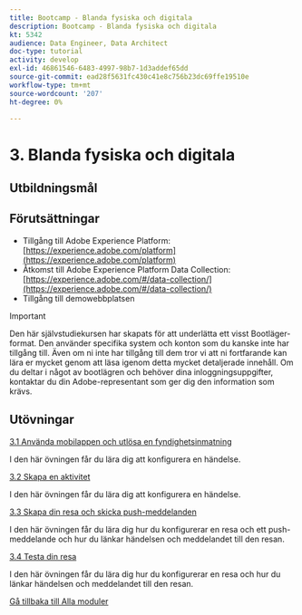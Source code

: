 ```yaml
---
title: Bootcamp - Blanda fysiska och digitala
description: Bootcamp - Blanda fysiska och digitala
kt: 5342
audience: Data Engineer, Data Architect
doc-type: tutorial
activity: develop
exl-id: 46861546-6483-4997-98b7-1d3addef65dd
source-git-commit: ead28f5631fc430c41e8c756b23dc69ffe19510e
workflow-type: tm+mt
source-wordcount: '207'
ht-degree: 0%

---
```


# 3. Blanda fysiska och digitala

## Utbildningsmål

## Förutsättningar

- Tillgång till Adobe Experience Platform: [https://experience.adobe.com/platform](https://experience.adobe.com/platform)
- Åtkomst till Adobe Experience Platform Data Collection: [https://experience.adobe.com/#/data-collection/](https://experience.adobe.com/#/data-collection/)
- Tillgång till demowebbplatsen

>[!IMPORTANT]
>
>Den här självstudiekursen har skapats för att underlätta ett visst Bootläger-format. Den använder specifika system och konton som du kanske inte har tillgång till. Även om ni inte har tillgång till dem tror vi att ni fortfarande kan lära er mycket genom att läsa igenom detta mycket detaljerade innehåll. Om du deltar i något av bootlägren och behöver dina inloggningsuppgifter, kontaktar du din Adobe-representant som ger dig den information som krävs.

## Utövningar

[3.1 Använda mobilappen och utlösa en fyndighetsinmatning](./ex1.md)

I den här övningen får du lära dig att konfigurera en händelse.

[3.2 Skapa en aktivitet](./ex2.md)

I den här övningen får du lära dig att konfigurera en händelse.

[3.3 Skapa din resa och skicka push-meddelanden](./ex3.md)

I den här övningen får du lära dig hur du konfigurerar en resa och ett push-meddelande och hur du länkar händelsen och meddelandet till den resan.

[3.4 Testa din resa](./ex4.md)

I den här övningen får du lära dig hur du konfigurerar en resa och hur du länkar händelsen och meddelandet till den resan.

[Gå tillbaka till Alla moduler](../../overview.md)
